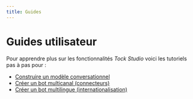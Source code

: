 ```yaml
---
title: Guides
---
```


# Guides utilisateur

Pour apprendre plus sur les fonctionnalités _Tock Studio_ voici les tutoriels pas à pas pour : 

* [Construire un modèle conversationnel](../user/guides/build-model.md.md)
* [Créer un bot multicanal (connecteurs)](/home/Titouan.Perivier-Vigouroux/Documents/tock/docs/docs/fr/user/guides/canaux.md.md)
* [Créer un bot multilingue (internationalisation)](../user/guides/i18n.md.md)
